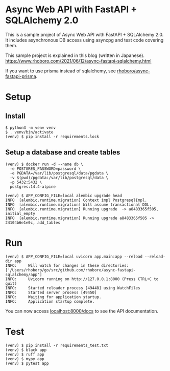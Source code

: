 # Async Web API with FastAPI + SQLAlchemy 2.0

This is a sample project of Async Web API with FastAPI + SQLAlchemy 2.0.
It includes asynchronous DB access using asyncpg and test code covering them.

This sample project is explained in this blog (written in Japanese).  
https://www.rhoboro.com/2021/06/12/async-fastapi-sqlalchemy.html

If you want to use prisma instead of sqlalchemy, see [rhoboro/async-fastapi-prisma](https://github.com/rhoboro/async-fastapi-prisma).

# Setup

## Install

```shell
$ python3 -m venv venv
$ . venv/bin/activate
(venv) $ pip install -r requirements.lock
```

## Setup a database and create tables

```shell
(venv) $ docker run -d --name db \
  -e POSTGRES_PASSWORD=password \
  -e PGDATA=/var/lib/postgresql/data/pgdata \
  -v $(pwd)/pgdata:/var/lib/postgresql/data \
  -p 5432:5432 \
  postgres:14.4-alpine

(venv) $ APP_CONFIG_FILE=local alembic upgrade head
INFO  [alembic.runtime.migration] Context impl PostgresqlImpl.
INFO  [alembic.runtime.migration] Will assume transactional DDL.
INFO  [alembic.runtime.migration] Running upgrade  -> a8483365f505, initial_empty
INFO  [alembic.runtime.migration] Running upgrade a8483365f505 -> 24104b6e1e0c, add_tables
```

# Run

```shell
(venv) $ APP_CONFIG_FILE=local uvicorn app.main:app --reload --reload-dir app
INFO:     Will watch for changes in these directories: ['/Users/rhoboro/go/src/github.com/rhoboro/async-fastapi-sqlalchemy/app']
INFO:     Uvicorn running on http://127.0.0.1:8000 (Press CTRL+C to quit)
INFO:     Started reloader process [49448] using WatchFiles
INFO:     Started server process [49450]
INFO:     Waiting for application startup.
INFO:     Application startup complete.
```

You can now access [localhost:8000/docs](http://localhost:8000/docs) to see the API documentation.


# Test

```shell
(venv) $ pip install -r requirements_test.txt
(venv) $ black app
(venv) $ ruff app
(venv) $ mypy app
(venv) $ pytest app
```

